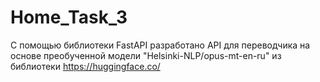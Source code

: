 # Home_Task_3
С помощью библиотеки FastAPI разработано API для переводчика на основе преобученной модели 
"Helsinki-NLP/opus-mt-en-ru" из библиотеки https://huggingface.co/
